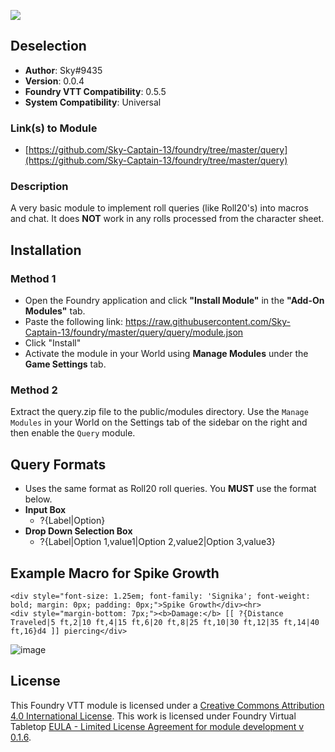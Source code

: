 ![](https://img.shields.io/badge/Foundry-v0.5.5-informational)
## Deselection

* **Author**: Sky#9435
* **Version**: 0.0.4
* **Foundry VTT Compatibility**: 0.5.5
* **System Compatibility**: Universal

### Link(s) to Module
* [https://github.com/Sky-Captain-13/foundry/tree/master/query](https://github.com/Sky-Captain-13/foundry/tree/master/query)

### Description
A very basic module to implement roll queries (like Roll20's) into macros and chat. It does **NOT** work in any rolls processed from the character sheet.

## Installation
### Method 1
* Open the Foundry application and click **"Install Module"** in the **"Add-On Modules"** tab.
* Paste the following link: https://raw.githubusercontent.com/Sky-Captain-13/foundry/master/query/query/module.json
* Click "Install"
* Activate the module in your World using **Manage Modules** under the **Game Settings** tab.

### Method 2
Extract the query.zip file to the public/modules directory. Use the `Manage Modules` in your World on the Settings tab of the sidebar on the right and then enable the `Query` module.

## Query Formats
* Uses the same format as Roll20 roll queries. You **MUST** use the format below.
 * **Input Box**
    * ?{Label|Option}
 * **Drop Down Selection Box**
     * ?{Label|Option 1,value1|Option 2,value2|Option 3,value3}

## Example Macro for Spike Growth
```
<div style="font-size: 1.25em; font-family: 'Signika'; font-weight: bold; margin: 0px; padding: 0px;">Spike Growth</div><hr>
<div style="margin-bottom: 7px;"><b>Damage:</b> [[ ?{Distance Traveled|5 ft,2|10 ft,4|15 ft,6|20 ft,8|25 ft,10|30 ft,12|35 ft,14|40 ft,16}d4 ]] piercing</div>
```
![image](https://i.imgur.com/E6h31R1.png)

## License
This Foundry VTT module is licensed under a [Creative Commons Attribution 4.0 International License](http://creativecommons.org/licenses/by/4.0/).
This work is licensed under Foundry Virtual Tabletop [EULA - Limited License Agreement for module development v 0.1.6](http://foundryvtt.com/pages/license.html).
